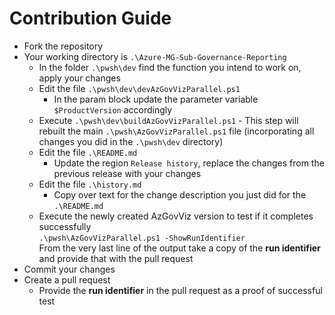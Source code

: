 # Contribution Guide

* Fork the repository
* Your working directory is `.\Azure-MG-Sub-Governance-Reporting`
    * In the folder `.\pwsh\dev` find the function you intend to work on, apply your changes
    * Edit the file `.\pwsh\dev\devAzGovVizParallel.ps1`
        * In the param block update the parameter variable `$ProductVersion` accordingly
    * Execute `.\pwsh\dev\buildAzGovVizParallel.ps1` - This step will rebuilt the main `.\pwsh\AzGovVizParallel.ps1` file (incorporating all changes you did in the `.\pwsh\dev` directory)
    * Edit the file `.\README.md`
        * Update the region `Release history`, replace the changes from the previous release with your changes
    * Edit the file `.\history.md`
        * Copy over text for the change description you just did for the `.\README.md`
    * Execute the newly created AzGovViz version to test if it completes successfully  
     `.\pwsh\AzGovVizParallel.ps1 -ShowRunIdentifier`  
     From the very last line of the output take a copy of the __run identifier__ and provide that with the pull request
* Commit your changes
* Create a pull request
    * Provide the __run identifier__ in the pull request as a proof of successful test